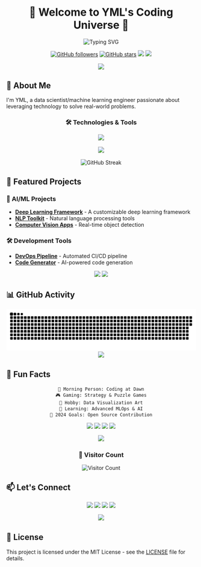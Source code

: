 <div align="center">
  <!-- 动态标题 -->
  <h1>👋 Welcome to YML's Coding Universe 🚀</h1>
  
  <!-- 动态打字效果 -->
  <img src="https://readme-typing-svg.herokuapp.com?font=Fira+Code&pause=1000&color=F7D433&center=true&vCenter=true&width=435&lines=Hello+World!;I'm+a+Data+Scientist+%26+ML+Engineer;Welcome+to+my+GitHub+Profile!" alt="Typing SVG"/>

  <!-- 社交徽章 -->
  <p>
    <a href="https://github.com/yml-blog"><img src="https://img.shields.io/github/followers/yml-blog?style=social" alt="GitHub followers"/></a>
    <a href="https://github.com/yml-blog"><img src="https://img.shields.io/github/stars/yml-blog?style=social" alt="GitHub stars"/></a>
    <a href="mailto:yangmingliml@yahoo.com"><img src="https://img.shields.io/badge/Email-D14836?style=for-the-badge&logo=gmail&logoColor=white"/></a>
    <a href="https://www.linkedin.com/in/yangmingli"><img src="https://img.shields.io/badge/LinkedIn-0077B5?style=for-the-badge&logo=linkedin&logoColor=white"/></a>
  </p>

  <!-- 新增：动态天气 -->
  <img src="https://weather-icon.journeyad.repl.co/@beijing?v=1" align="center">
</div>

## 🎯 About Me

I'm YML, a data scientist/machine learning engineer passionate about leveraging technology to solve real-world problems. 

<!-- 新增：技能动画展示 -->
<div align="center">
  <h3>🛠️ Technologies & Tools</h3>
  <p>
    <img src="https://skillicons.dev/icons?i=python,tensorflow,pytorch,docker,kubernetes,aws" />
  </p>
  <p>
    <img src="https://skillicons.dev/icons?i=git,vscode,vim,linux,bash,mongodb" />
  </p>
</div>

<!-- 新增：GitHub 活动统计 -->
<div align="center">
  <img src="https://github-readme-streak-stats.herokuapp.com/?user=yml-blog&theme=radical" alt="GitHub Streak"/>
</div>

## 🚀 Featured Projects

### 🤖 AI/ML Projects
- [**Deep Learning Framework**](https://github.com/yml-blog/project1) - A customizable deep learning framework
- [**NLP Toolkit**](https://github.com/yml-blog/project2) - Natural language processing tools
- [**Computer Vision Apps**](https://github.com/yml-blog/project3) - Real-time object detection

### 🛠️ Development Tools
- [**DevOps Pipeline**](https://github.com/yml-blog/project4) - Automated CI/CD pipeline
- [**Code Generator**](https://github.com/yml-blog/project5) - AI-powered code generation

<!-- 新增：项目统计 -->
<div align="center">
  <img src="https://github-readme-stats.vercel.app/api/pin/?username=yml-blog&repo=project1&theme=radical" />
  <img src="https://github-readme-stats.vercel.app/api/pin/?username=yml-blog&repo=project2&theme=radical" />
</div>

## 📊 GitHub Activity

<!-- 保留贪吃蛇动画，但使用正确的路径 -->
<div align="center">
  <picture>
    <source media="(prefers-color-scheme: dark)" srcset="https://raw.githubusercontent.com/yml-blog/yml-blog/output/github-contribution-grid-snake-dark.svg"/>
    <source media="(prefers-color-scheme: light)" srcset="https://raw.githubusercontent.com/yml-blog/yml-blog/output/github-contribution-grid-snake.svg"/>
    <img alt="github contribution grid snake animation" src="https://raw.githubusercontent.com/yml-blog/yml-blog/output/github-contribution-grid-snake.svg"/>
  </picture>
</div>

<!-- 新增：代码统计 -->
<div align="center">
  <img height="180em" src="https://github-readme-stats.vercel.app/api/top-langs/?username=yml-blog&layout=compact&theme=radical&hide=html"/>
</div>

## 🎯 Fun Facts

<div align="center">

```text
🌅 Morning Person: Coding at Dawn
🎮 Gaming: Strategy & Puzzle Games
🎨 Hobby: Data Visualization Art
🌱 Learning: Advanced MLOps & AI
🎯 2024 Goals: Open Source Contribution
```

<!-- 新增：有趣的徽章 -->
<p>
  <img src="https://img.shields.io/badge/Mood-Coding%20Mode-brightgreen?style=flat-square"/>
  <img src="https://img.shields.io/badge/Coffee%20Level-Full-brown?style=flat-square&logo=buy-me-a-coffee"/>
  <img src="https://img.shields.io/badge/Bug%20Status-Hunting-red?style=flat-square"/>
  <img src="https://img.shields.io/badge/Life-Coding-blue?style=flat-square"/>
</p>

<!-- 新增：动态引用 -->
<img src="https://quotes-github-readme.vercel.app/api?type=horizontal&theme=radical" />

<!-- 访客计数器 -->
<h3>👀 Visitor Count</h3>
<img src="https://profile-counter.glitch.me/yml-blog/count.svg" alt="Visitor Count"/>
</div>

## 📫 Let's Connect

<p align="center">
  <a href="mailto:yangmingliml@yahoo.com"><img src="https://img.shields.io/badge/Email-D14836?style=for-the-badge&logo=gmail&logoColor=white"/></a>
  <a href="https://www.linkedin.com/in/yangmingli"><img src="https://img.shields.io/badge/LinkedIn-0077B5?style=for-the-badge&logo=linkedin&logoColor=white"/></a>
  <!-- 新增：更多社交媒体链接 -->
  <a href="https://twitter.com/your-twitter"><img src="https://img.shields.io/badge/Twitter-1DA1F2?style=for-the-badge&logo=twitter&logoColor=white"/></a>
  <a href="https://dev.to/your-dev"><img src="https://img.shields.io/badge/dev.to-0A0A0A?style=for-the-badge&logo=dev.to&logoColor=white"/></a>
</p>

<!-- 新增：页脚 -->
<div align="center">
  <img src="https://capsule-render.vercel.app/api?type=waving&color=gradient&height=100&section=footer"/>
</div>

## 📜 License

This project is licensed under the MIT License - see the [LICENSE](./LICENSE) file for details.
